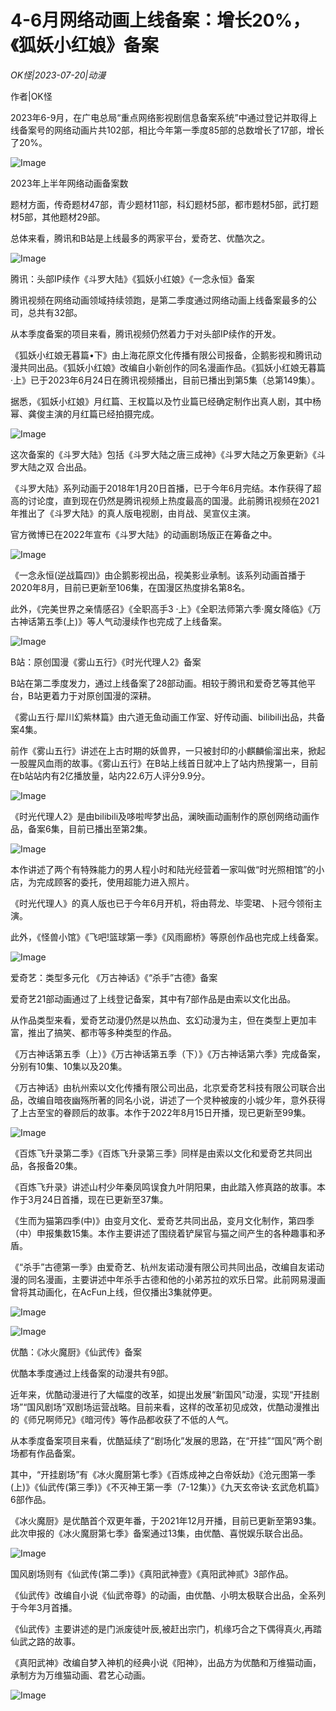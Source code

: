 # 4-6月网络动画上线备案：增长20%，《狐妖小红娘》备案

*OK怪|2023-07-20|动漫*

作者|OK怪

2023年6-9月，在广电总局“重点网络影视剧信息备案系统”中通过登记并取得上线备案号的网络动画片共102部，相比今年第一季度85部的总数增长了17部，增长了20%。

![Image](https://p3-sign.toutiaoimg.com/tos-cn-i-qvj2lq49k0/a84d816fdabb4e20a0c0ec52cd298237~tplv-tt-shrink:640:0.image?traceid=20230720160122A887A313666A6C1770F1&x-expires=2147483647&x-signature=quChU1kF0%2F2%2FCZtYJcnSlzmBBDc%3D)

2023年上半年网络动画备案数

题材方面，传奇题材47部，青少题材11部，科幻题材5部，都市题材5部，武打题材5部，其他题材29部。

总体来看，腾讯和B站是上线最多的两家平台，爱奇艺、优酷次之。

![Image](https://p3-sign.toutiaoimg.com/tos-cn-i-qvj2lq49k0/a07ff04d0473486e9a3a237194a8bf87~tplv-tt-shrink:640:0.image?traceid=20230720160122A887A313666A6C1770F1&x-expires=2147483647&x-signature=IF2On%2FZVphzPLvWJPIQrWakI75g%3D)

腾讯：头部IP续作《斗罗大陆》《狐妖小红娘》《一念永恒》备案

腾讯视频在网络动画领域持续领跑，是第二季度通过网络动画上线备案最多的公司，总共有32部。

从本季度备案的项目来看，腾讯视频仍然着力于对头部IP续作的开发。

《狐妖小红娘无暮篇•下》由上海花原文化传播有限公司报备，企鹅影视和腾讯动漫共同出品。《狐妖小红娘》改编自小新创作的同名漫画作品。《狐妖小红娘无暮篇·上》已于2023年6月24日在腾讯视频播出，目前已播出到第5集（总第149集）。

据悉，《狐妖小红娘》月红篇、王权篇以及竹业篇已经确定制作出真人剧，其中杨幂、龚俊主演的月红篇已经拍摄完成。

![Image](https://p3-sign.toutiaoimg.com/tos-cn-i-qvj2lq49k0/ef60fcbb62fa4bd99fc49887d4bea479~tplv-tt-shrink:640:0.image?traceid=20230720160122A887A313666A6C1770F1&x-expires=2147483647&x-signature=zeqyeSdG3Lnqxmq1voaJF%2FL%2Fcr4%3D)

这次备案的《斗罗大陆》包括《斗罗大陆之唐三成神》《斗罗大陆之万象更新》《斗罗大陆之双 合出品。

《斗罗大陆》系列动画于2018年1月20日首播，已于今年6月完结。本作获得了超高的讨论度，直到现在仍然是腾讯视频上热度最高的国漫。此前腾讯视频在2021年推出了《斗罗大陆》的真人版电视剧，由肖战、吴宣仪主演。

官方微博已在2022年宣布《斗罗大陆》的动画剧场版正在筹备之中。

![Image](https://p3-sign.toutiaoimg.com/tos-cn-i-qvj2lq49k0/3ab77c32562f40ec9b59152db40396b2~tplv-tt-shrink:640:0.image?traceid=20230720160122A887A313666A6C1770F1&x-expires=2147483647&x-signature=yRWaOvh5UGb7VrFA%2FOC5trYKddg%3D)

《一念永恒(逆战篇四)》由企鹅影视出品，视美影业承制。该系列动画首播于2020年8月，目前已更新至106集，在国漫区热度排名第8名。

此外，《完美世界之亲情感召》《全职高手3 ·上》《全职法师第六季·魔女降临》《万古神话第五季(上)》等人气动漫续作也完成了上线备案。

![Image](https://p3-sign.toutiaoimg.com/tos-cn-i-qvj2lq49k0/51c904a4de3b42929e6c783a33575cb9~tplv-tt-shrink:640:0.image?traceid=20230720160122A887A313666A6C1770F1&x-expires=2147483647&x-signature=OvqQKr%2FIp1Tcc2fjapBSA8Tw3Fw%3D)

B站：原创国漫《雾山五行》《时光代理人2》备案

B站在第二季度发力，通过上线备案了28部动画。相较于腾讯和爱奇艺等其他平台，B站更着力于对原创国漫的深耕。

《雾山五行·犀川幻紫林篇》由六道无鱼动画工作室、好传动画、bilibili出品，共备案4集。

前作《雾山五行》讲述在上古时期的妖兽界，一只被封印的小麒麟偷溜出来，掀起一股腥风血雨的故事。《雾山五行》在B站上线首日就冲上了站内热搜第一，目前在b站站内有2亿播放量，站内22.6万人评分9.9分。

![Image](https://p3-sign.toutiaoimg.com/tos-cn-i-qvj2lq49k0/f2373a72048143bc95b031d71e13f73f~tplv-tt-shrink:640:0.image?traceid=20230720160122A887A313666A6C1770F1&x-expires=2147483647&x-signature=v1prGux59p9ckPk10ISM3XCb25A%3D)

《时光代理人2》是由bilibili及哆啦哔梦出品，澜映画动画制作的原创网络动画作品，备案6集，目前已播出至第2集。

![Image](https://p3-sign.toutiaoimg.com/tos-cn-i-qvj2lq49k0/458b8ddbce94414fa03a454ea5463d89~tplv-tt-shrink:640:0.image?traceid=20230720160122A887A313666A6C1770F1&x-expires=2147483647&x-signature=2DLR%2Bt354xAVKsj5az3Qd0ZNtIw%3D)

本作讲述了两个有特殊能力的男人程小时和陆光经营着一家叫做“时光照相馆”的小店，为完成顾客的委托，使用超能力进入照片。

《时光代理人》的真人版也已于今年6月开机，将由蒋龙、毕雯珺、卜冠今领衔主演。

此外，《怪兽小馆》《飞吧!篮球第一季》《风雨廊桥》等原创作品也完成上线备案。

![Image](https://p3-sign.toutiaoimg.com/tos-cn-i-qvj2lq49k0/4660847f25f6468081048895b1dca5e1~tplv-tt-shrink:640:0.image?traceid=20230720160122A887A313666A6C1770F1&x-expires=2147483647&x-signature=bO6%2FwZs8q53hfhuOtiGVV%2F6EkDI%3D)

爱奇艺：类型多元化 《万古神话》《“杀手”古德》备案

爱奇艺21部动画通过了上线登记备案，其中有7部作品是由索以文化出品。

从作品类型来看，爱奇艺动漫仍然是以热血、玄幻动漫为主，但在类型上更加丰富，推出了搞笑、都市等多种类型的作品。

《万古神话第五季（上）》《万古神话第五季（下）》《万古神话第六季》完成备案，分别有10集、10集以及20集。

《万古神话》由杭州索以文化传播有限公司出品，北京爱奇艺科技有限公司联合出品，改编自暗夜幽殇所著的同名小说，讲述了一个灵种被废的小城少年，意外获得了上古至宝的眷顾后的故事。本作于2022年8月15日开播，现已更新至99集。

![Image](https://p3-sign.toutiaoimg.com/tos-cn-i-qvj2lq49k0/c22c6187ec7c4175b4c55f5661d1da8d~tplv-tt-shrink:640:0.image?traceid=20230720160122A887A313666A6C1770F1&x-expires=2147483647&x-signature=oAeaRwwnmlz0AujVRebkIY7YoJ4%3D)

《百炼飞升录第二季》《百炼飞升录第三季》同样是由索以文化和爱奇艺共同出品，各报备20集。

《百炼飞升录》讲述山村少年秦凤鸣误食九叶阴阳果，由此踏入修真路的故事。本作于3月24日首播，现在已更新至37集。

《生而为猫第四季(中)》由变月文化、爱奇艺共同出品，变月文化制作，第四季（中）申报集数15集。本作主要讲述了围绕着铲屎官与猫之间产生的各种趣事和矛盾。

《“杀手”古德第一季》由爱奇艺、杭州友诺动漫有限公司共同出品，改编自友诺动漫的同名漫画，主要讲述中年杀手古德和他的小弟苏拉的欢乐日常。此前网易漫画曾将其动画化，在AcFun上线，但仅播出3集就停更。

![Image](https://p3-sign.toutiaoimg.com/tos-cn-i-qvj2lq49k0/7ddd119b0fab4174897155cb5f23ba7e~tplv-tt-shrink:640:0.image?traceid=20230720160122A887A313666A6C1770F1&x-expires=2147483647&x-signature=rCbSRkYXOjTHNbA33Md8z6vjCK4%3D)

![Image](https://p3-sign.toutiaoimg.com/tos-cn-i-qvj2lq49k0/5d31d1576af44e66b6ef43477c69682c~tplv-tt-shrink:640:0.image?traceid=20230720160122A887A313666A6C1770F1&x-expires=2147483647&x-signature=Nw4efx1haucJfQ4c9a1w5QqgJ2Q%3D)

优酷：《冰火魔厨》《仙武传》备案

优酷本季度通过上线备案的动漫共有9部。

近年来，优酷动漫进行了大幅度的改革，如提出发展“新国风”动漫，实现“开挂剧场”“国风剧场”双剧场运营战略。目前来看，这样的改革初见成效，优酷动漫推出的《师兄啊师兄》《暗河传》等作品都收获了不低的人气。

从本季度备案项目来看，优酷延续了“剧场化”发展的思路，在“开挂”“国风”两个剧场都有作品备案。

其中，“开挂剧场”有《冰火魔厨第七季》《百炼成神之白帝妖劫》《沧元图第一季(上)》《仙武传(第三季)》《不灭神王第一季（7-12集）》《九天玄帝诀·玄武危机篇》6部作品。

《冰火魔厨》是优酷首个双更年番，于2021年12月开播，目前已更新至第93集。此次申报的《冰火魔厨第七季》备案通过13集，由优酷、喜悦娱乐联合出品。

![Image](https://p3-sign.toutiaoimg.com/tos-cn-i-qvj2lq49k0/3adf182f404c4cb69dfc96d96514b675~tplv-tt-shrink:640:0.image?traceid=20230720160122A887A313666A6C1770F1&x-expires=2147483647&x-signature=FQPogJgwdMbJFBf1tUTRiAidMyU%3D)

国风剧场则有《仙武传(第二季)》《真阳武神壹》《真阳武神贰》3部作品。

《仙武传》改编自小说《仙武帝尊》的动画，由优酷、小明太极联合出品，全系列于今年3月首播。

《仙武传》主要讲述的是门派废徒叶辰,被赶出宗门，机缘巧合之下偶得真火,再踏仙武之路的故事。

《真阳武神》改编自梦入神机的经典小说《阳神》，出品方为优酷和万维猫动画，承制方为万维猫动画、君艺心动画。

![Image](https://p3-sign.toutiaoimg.com/tos-cn-i-qvj2lq49k0/a52c1e795b334eb7ad1bd4af8e0bdaac~tplv-tt-shrink:640:0.image?traceid=20230720160122A887A313666A6C1770F1&x-expires=2147483647&x-signature=7oCPWewELGLZ4sas1%2BZghbobz8w%3D)

